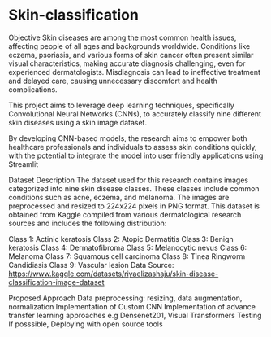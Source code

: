 # Skin-classification
Objective
Skin diseases are among the most common health issues, affecting people of all ages and backgrounds worldwide. Conditions like eczema, psoriasis, and various forms of skin cancer often present similar visual characteristics, making accurate diagnosis challenging, even for experienced dermatologists. Misdiagnosis can lead to ineffective treatment and delayed care, causing unnecessary discomfort and health complications.

This project aims to leverage deep learning techniques, specifically Convolutional Neural Networks (CNNs), to accurately classify nine different skin diseases using a skin image dataset.

By developing CNN-based models, the research aims to empower both healthcare professionals and individuals to assess skin conditions quickly, with the potential to integrate the model into user friendly applications using Streamlit

Dataset Description
The dataset used for this research contains images categorized into nine skin disease classes. These classes include common conditions such as acne, eczema, and melanoma. The images are preprocessed and resized to 224x224 pixels in PNG format. This dataset is obtained from Kaggle compiled from various dermatological research sources and includes the following distribution:

Class 1: Actinic keratosis
Class 2: Atopic Dermatitis
Class 3: Benign keratosis
Class 4: Dermatofibroma
Class 5: Melanocytic nevus
Class 6: Melanoma
Class 7: Squamous cell carcinoma
Class 8: Tinea Ringworm Candidiasis
Class 9: Vascular lesion
Data Source: https://www.kaggle.com/datasets/riyaelizashaju/skin-disease-classification-image-dataset

Proposed Approach
Data preprocessing: resizing, data augmentation, normalization
Implementation of Custom CNN
Implementation of advance transfer learning approaches e.g Densenet201, Visual Transformers
Testing
If posssible, Deploying with open source tools

